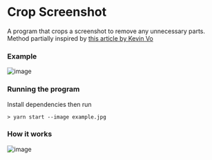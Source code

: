 # Crop Screenshot

A program that crops a screenshot to remove any unnecessary parts. Method partially inspired by [this article by Kevin Vo](https://medium.com/carsales-dev/using-image-processing-to-extract-the-perfect-shot-out-of-a-screenshot-60a6295a31c4)

### Example

![image](https://user-images.githubusercontent.com/39721828/170919885-5d853798-9092-4753-a25a-ff6b4e97c232.png)

### Running the program

Install dependencies then run

```
> yarn start --image example.jpg
```

### How it works

![image](https://user-images.githubusercontent.com/39721828/170920463-f89cc92c-698b-47d2-8ce5-6761657c386b.png)
